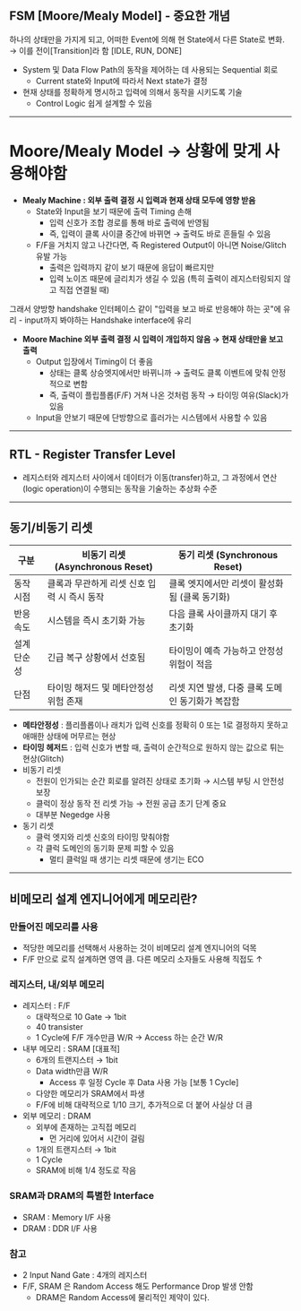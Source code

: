 ## FSM [Moore/Mealy Model] - **중요한 개념**
하나의 상태만을 가지게 되고, 어떠한 Event에 의해 현 State에서 다른 State로 변화. → 이를 전이[Transition]라 함 [IDLE, RUN, DONE] 
- System 및 Data Flow Path의 동작을 제어하는 데 사용되는 Sequential 회로
    - Current state와 Input에 따라서 Next state가 결정
- 현재 상태를 정확하게 명시하고 입력에 의해서 동작을 시키도록 기술
    - Control Logic 쉽게 설계할 수 있음

-----------------------------------------------------------
# Moore/Mealy Model → 상황에 맞게 사용해야함
- **Mealy Machine : 외부 출력 결정 시 입력과 현재 상태 모두에 영향 받음**
    - State와 Input을 보기 때문에 출력 Timing 손해
        - 입력 신호가 조합 경로를 통해 바로 출력에 반영됨
        - 즉, 입력이 클록 사이클 중간에 바뀌면 → 출력도 바로 흔들릴 수 있음
    - F/F을 거치지 않고 나간다면, 즉 Registered Output이 아니면 Noise/Glitch 유발 가능
        - 출력은 입력까지 같이 보기 때문에 응답이 빠르지만
        - 입력 노이즈 때문에 글리치가 생길 수 있음 (특히 출력이 레지스터링되지 않고 직접 연결될 때)

그래서 양방향 handshake 인터페이스 같이 "입력을 보고 바로 반응해야 하는 곳"에 유리
    - input까지 봐야하는 Handshake interface에 유리
- **Moore Machine 외부 출력 결정 시 입력이 개입하지 않음 → 현재 상태만을 보고 출력**
    - Output 입장에서 Timing이 더 좋음
        - 상태는 클록 상승엣지에서만 바뀌니까 → 출력도 클록 이벤트에 맞춰 안정적으로 변함
        - 즉, 출력이 플립플롭(F/F) 거쳐 나온 것처럼 동작 → 타이밍 여유(Slack)가 있음
    - Input을 안보기 때문에 단방향으로 흘러가는 시스템에서 사용할 수 있음

---------------------------------------------------------

## RTL - Register Transfer Level
- 레지스터와 레지스터 사이에서 데이터가 이동(transfer)하고, 그 과정에서 연산(logic operation)이 수행되는 동작을 기술하는 추상화 수준

---------------------------------------------------------
## 동기/비동기 리셋
| 구분     | 비동기 리셋 (Asynchronous Reset) | 동기 리셋 (Synchronous Reset)    |
| ------     | --------------------------- | ---------------------------- |
| 동작 시점  | 클록과 무관하게 리셋 신호 입력 시 즉시 동작   | 클록 엣지에서만 리셋이 활성화됨 (클록 동기화)   |
| 반응 속도  | 시스템을 즉시 초기화 가능              | 다음 클록 사이클까지 대기 후 초기화         |
| 설계 단순성 | 긴급 복구 상황에서 선호됨              | 타이밍이 예측 가능하고 안정성 위험이 적음      |
| 단점     | 타이밍 해저드 및 메타안정성 위험 존재       | 리셋 지연 발생, 다중 클록 도메인 동기화가 복잡함 |

- **메타안정성** : 플리플롭이나 래치가 입력 신호를 정확히 0 또는 1로 결정하지 못하고 애매한 상태에 머무르는 현상
- **타이밍 헤저드** : 입력 신호가 변할 때, 출력이 순간적으로 원하지 않는 값으로 튀는 현상(Glitch)
- 비동기 리셋
    - 전원이 인가되는 순간 회로를 알려진 상태로 초기화 → 시스템 부팅 시 안전성 보장
    - 클럭이 정상 동작 전 리셋 가능 → 전원 공급 초기 단계 중요
    - 대부분 Negedge 사용
- 동기 리셋
    - 클럭 엣지와 리셋 신호의 타이밍 맞춰야함
    - 각 클럭 도메인의 동기화 문제 피할 수 있음
        - 멀티 클럭일 때 생기는 리셋 때문에 생기는 ECO

---------------------------------------------------------
## 비메모리 설계 엔지니어에게 메모리란?
### 만들어진 메모리를 사용
- 적당한 메모리를 선택해서 사용하는 것이 비메모리 설계 엔지니어의 덕목
- F/F 만으로 로직 설계하면 영역 큼. 다른 메모리 소자들도 사용해 직접도 ↑
### 레지스터, 내/외부 메모리
- 레지스터 : F/F
    - 대략적으로 10 Gate → 1bit
    - 40 transister
    - 1 Cycle에 F/F 개수만큼 W/R → Access 하는 순간 W/R
- 내부 메모리 : SRAM [대표적]
    - 6개의 트랜지스터 → 1bit
    - Data width만큼 W/R
        - Access 후 일정 Cycle 후 Data 사용 가능 [보통 1 Cycle]
    - 다양한 메모리가 SRAM에서 파생
    - F/F에 비해 대략적으로 1/10 크기, 추가적으로 더 붙어 사실상 더 큼
- 외부 메모리 : DRAM
    - 외부에 존재하는 고직접 메모리
        - 먼 거리에 있어서 시간이 걸림
    - 1개의 트랜지스터 → 1bit
    - 1 Cycle
    - SRAM에 비해 1/4 정도로 작음

### SRAM과 DRAM의 특별한 Interface
- SRAM : Memory I/F 사용
- DRAM : DDR I/F 사용

### 참고
- 2 Input Nand Gate : 4개의 레지스터
- F/F, SRAM 은  Random Access 해도 Performance Drop 발생 안함
    - DRAM은 Random Access에 물리적인 제약이 있다.
